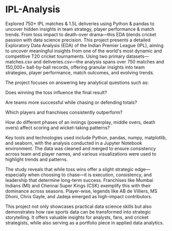 # IPL-Analysis
Explored 750+ IPL matches &amp; 1.5L deliveries using Python &amp; pandas to uncover hidden insights in team strategy, player performance &amp; match trends. From toss impact to death-over drama—this EDA blends cricket passion with data science precision. 
This project presents a detailed Exploratory Data Analysis (EDA) of the Indian Premier League (IPL), aiming to uncover meaningful insights from one of the world's most dynamic and competitive T20 cricket tournaments. Using two primary datasets—matches.csv and deliveries.csv—the analysis spans over 750 matches and 150,000+ ball-by-ball records, offering granular insights into team strategies, player performance, match outcomes, and evolving trends.

The project focuses on answering key analytical questions such as:

Does winning the toss influence the final result?

Are teams more successful while chasing or defending totals?

Which players and franchises consistently outperform?

How do different phases of an innings (powerplay, middle overs, death overs) affect scoring and wicket-taking patterns?

Key tools and technologies used include Python, pandas, numpy, matplotlib, and seaborn, with the analysis conducted in a Jupyter Notebook environment. The data was cleaned and merged to ensure consistency across team and player names, and various visualizations were used to highlight trends and patterns.

The study reveals that while toss wins offer a slight strategic edge—especially when choosing to chase—it is execution, consistency, and leadership that determine long-term success. Franchises like Mumbai Indians (MI) and Chennai Super Kings (CSK) exemplify this with their dominance across seasons. Player-wise, legends like AB de Villiers, MS Dhoni, Chris Gayle, and Jadeja emerged as high-impact contributors.

This project not only showcases practical data science skills but also demonstrates how raw sports data can be transformed into strategic storytelling. It offers valuable insights for analysts, fans, and cricket strategists, while also serving as a portfolio piece in applied data analytics.

